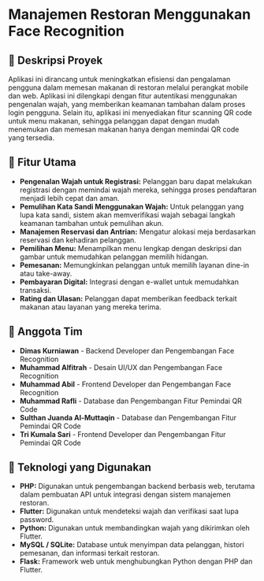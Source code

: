 # Manajemen Restoran Menggunakan Face Recognition

## 📜 **Deskripsi Proyek**  
Aplikasi ini dirancang untuk meningkatkan efisiensi dan pengalaman pengguna dalam memesan makanan di restoran melalui perangkat mobile dan web. Aplikasi ini dilengkapi dengan fitur autentikasi menggunakan pengenalan wajah, yang memberikan keamanan tambahan dalam proses login pengguna. Selain itu, aplikasi ini menyediakan fitur scanning QR code untuk menu makanan, sehingga pelanggan dapat dengan mudah menemukan dan memesan makanan hanya dengan memindai QR code yang tersedia.

## 🚀 **Fitur Utama**
- **Pengenalan Wajah untuk Registrasi:** Pelanggan baru dapat melakukan registrasi dengan memindai wajah mereka, sehingga proses pendaftaran menjadi lebih cepat dan aman.
- **Pemulihan Kata Sandi Menggunakan Wajah:** Untuk pelanggan yang lupa kata sandi, sistem akan memverifikasi wajah sebagai langkah keamanan tambahan untuk pemulihan akun.
- **Manajemen Reservasi dan Antrian:** Mengatur alokasi meja berdasarkan reservasi dan kehadiran pelanggan.
- **Pemilihan Menu:** Menampilkan menu lengkap dengan deskripsi dan gambar untuk memudahkan pelanggan memilih hidangan.
- **Pemesanan:** Memungkinkan pelanggan untuk memilih layanan dine-in atau take-away.
- **Pembayaran Digital:** Integrasi dengan e-wallet untuk memudahkan transaksi.
- **Rating dan Ulasan:** Pelanggan dapat memberikan feedback terkait makanan atau layanan yang mereka terima.

## 👥 **Anggota Tim**
- **Dimas Kurniawan** - Backend Developer dan Pengembangan Face Recognition
- **Muhammad Alfitrah** - Desain UI/UX dan Pengembangan Face Recognition
- **Muhammad Abil** - Frontend Developer dan Pengembangan Face Recognition
- **Muhammad Rafli** - Database dan Pengembangan Fitur Pemindai QR Code
- **Sulthan Juanda Al-Muttaqin** - Database dan Pengembangan Fitur Pemindai QR Code
- **Tri Kumala Sari** - Frontend Developer dan Pengembangan Fitur Pemindai QR Code

## 🔧 **Teknologi yang Digunakan**
- **PHP:** Digunakan untuk pengembangan backend berbasis web, terutama dalam pembuatan API untuk integrasi dengan sistem manajemen restoran.
- **Flutter:** Digunakan untuk mendeteksi wajah dan verifikasi saat lupa password.
- **Python:** Digunakan untuk membandingkan wajah yang dikirimkan oleh Flutter.
- **MySQL / SQLite:** Database untuk menyimpan data pelanggan, histori pemesanan, dan informasi terkait restoran.
- **Flask:** Framework web untuk menghubungkan Python dengan PHP dan Flutter.
